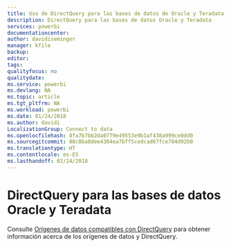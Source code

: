 ```yaml
---
title: Uso de DirectQuery para las bases de datos de Oracle y Teradata en Power BI
description: DirectQuery para las bases de datos Oracle y Teradata
services: powerbi
documentationcenter: 
author: davidiseminger
manager: kfile
backup: 
editor: 
tags: 
qualityfocus: no
qualitydate: 
ms.service: powerbi
ms.devlang: NA
ms.topic: article
ms.tgt_pltfrm: NA
ms.workload: powerbi
ms.date: 01/24/2018
ms.author: davidi
LocalizationGroup: Connect to data
ms.openlocfilehash: 8fa7b7bb2da0779e49553e9b1af438a999ce0dd0
ms.sourcegitcommit: 88c8ba8dee4384ea7bff5cedcad67fce784d92b0
ms.translationtype: HT
ms.contentlocale: es-ES
ms.lasthandoff: 02/24/2018
---
```

# <a name="directquery-for-oracle-and-teradata-databases"></a>DirectQuery para las bases de datos Oracle y Teradata
Consulte [Orígenes de datos compatibles con DirectQuery](desktop-directquery-data-sources.md) para obtener información acerca de los orígenes de datos y DirectQuery.

